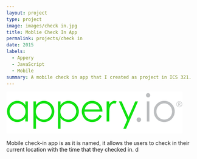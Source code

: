 ```yaml
---
layout: project
type: project
image: images/check in.jpg
title: Moblie Check In App
permalink: projects/check in
date: 2015
labels:
  - Appery
  - JavaScript
  - Mobile
summary: A mobile check in app that I created as project in ICS 321.
---
```


<div class="ui large rounded images">
  <img class="ui image" src="../images/appery.png">
</div>

Mobile check-in app is as it is named, it allows the users to check in their current location with the time that they checked in.
d



